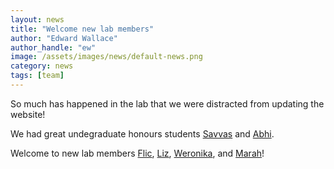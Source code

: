 ```yaml
---
layout: news
title: "Welcome new lab members"
author: "Edward Wallace"
author_handle: "ew"
image: /assets/images/news/default-news.png
category: news
tags: [team]
---
```


So much has happened in the lab that we were distracted from updating the website!

We had great undegraduate honours students [Savvas](team/savvas-kourtis) and [Abhi](team/abhishek-jain).

Welcome to new lab members [Flic](team/flic-anderson), [Liz](team/liz-hughes), [Weronika](team/weronika-danecka), and [Marah](team/marah-jnied)!


